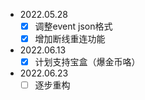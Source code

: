 - 2022.05.28
  - [x] 调整event json格式
  - [x] 增加断线重连功能

- 2022.06.13
  - [x] 计划支持宝盒（爆金币咯）

- 2022.06.23
  - [ ] 逐步重构